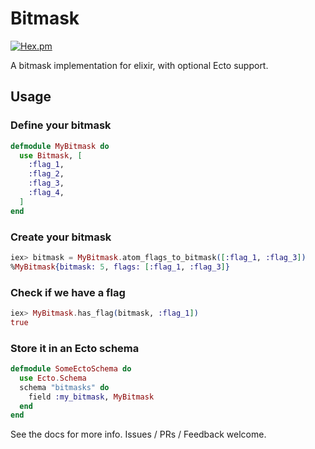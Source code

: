 # Bitmask
[![Hex.pm](https://img.shields.io/hexpm/v/bitmask.svg)](https://hex.pm/packages/bitmask)

A bitmask implementation for elixir, with optional Ecto support.

## Usage

### Define your bitmask

```elixir
defmodule MyBitmask do
  use Bitmask, [
    :flag_1,
    :flag_2,
    :flag_3,
    :flag_4,
  ]
end
```

### Create your bitmask
```elixir
iex> bitmask = MyBitmask.atom_flags_to_bitmask([:flag_1, :flag_3])
%MyBitmask{bitmask: 5, flags: [:flag_1, :flag_3]}
```

### Check if we have a flag
```elixir
iex> MyBitmask.has_flag(bitmask, :flag_1])
true
```

### Store it in an Ecto schema
```elixir
defmodule SomeEctoSchema do
  use Ecto.Schema
  schema "bitmasks" do
    field :my_bitmask, MyBitmask
  end
end
```

See the docs for more info.
Issues / PRs / Feedback welcome.